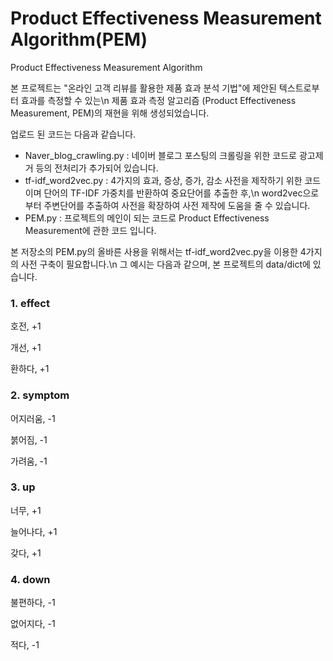 # Product Effectiveness Measurement Algorithm(PEM)
Product Effectiveness Measurement Algorithm

 본 프로젝트는 "온라인 고객 리뷰를 활용한 제품 효과 분석 기법"에 제안된 텍스트로부터 효과를 측정할 수 있는\n
 제품 효과 측정 알고리즘 (Product Effectiveness Measurement, PEM)의 재현을 위해 생성되었습니다.
 
 업로드 된 코드는 다음과 같습니다.

* Naver_blog_crawling.py : 네이버 블로그 포스팅의 크롤링을 위한 코드로 광고제거 등의 전처리가 추가되어 있습니다.
* tf-idf_word2vec.py : 4가지의 효과, 증상, 증가, 감소 사전을 제작하기 위한 코드이며 단어의 TF-IDF 가중치를 반환하여 중요단어를 추출한 후,\n
                       word2vec으로부터 주변단어를 추출하여 사전을 확장하여 사전 제작에 도움을 줄 수 있습니다. 
* PEM.py : 프로젝트의 메인이 되는 코드로 Product Effectiveness Measurement에 관한 코드 입니다.



본 저장소의 PEM.py의 올바른 사용을 위해서는 tf-idf_word2vec.py을 이용한 4가지의 사전 구축이 필요합니다.\n
그 예시는 다음과 같으며, 본 프로젝트의 data/dict에 있습니다.

### 1. effect

호전, +1

개선, +1

환하다, +1

### 2. symptom

어지러움, -1

붉어짐, -1

가려움, -1

### 3. up

너무, +1

늘어나다, +1

갖다, +1

### 4. down

불편하다, -1

없어지다, -1

적다, -1

